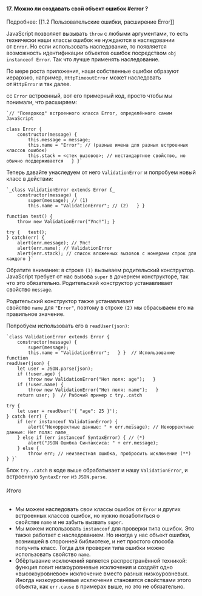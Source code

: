 #### 17. Можно ли создавать свой объект ошибок #error ?
Подробнее: [[1.2 Пользовательские ошибки, расширение Error]]

JavaScript позволяет вызывать `throw` с любыми аргументами, то есть технически наши классы ошибок не нуждаются в наследовании от `Error`. Но если использовать наследование, то появляется возможность идентификации объектов ошибок посредством `obj instanceof Error`. Так что лучше применять наследование.

По мере роста приложения, наши собственные ошибки образуют иерархию, например, `HttpTimeoutError` может наследовать от `HttpError` и так далее.

сс `Error` встроенный, вот его примерный код, просто чтобы мы понимали, что расширяем:
~~~
`// "Псевдокод" встроенного класса Error, определённого самим JavaScript 

class Error {   
	constructor(message) {     
		this.message = message;     
		this.name = "Error"; // (разные имена для разных встроенных классов ошибок)     
		this.stack = <стек вызовов>; // нестандартное свойство, но обычно поддерживается   } }`
~~~
Теперь давайте унаследуем от него `ValidationError` и попробуем новый класс в действии:
~~~
`_class ValidationError extends Error {_   
	constructor(message) {     
		super(message); // (1)     
		this.name = "ValidationError"; // (2)   } }  
		
function test() {   
	throw new ValidationError("Упс!"); }  

try {   test(); 
} catch(err) {   
	alert(err.message); // Упс!   
	alert(err.name); // ValidationError   
	alert(err.stack); // список вложенных вызовов с номерами строк для каждого }`
~~~
Обратите внимание: в строке `(1)` вызываем родительский конструктор. JavaScript требует от нас вызова `super` в дочернем конструкторе, так что это обязательно. Родительский конструктор устанавливает свойство `message`.

Родительский конструктор также устанавливает свойство `name` для `"Error"`, поэтому в строке `(2)` мы сбрасываем его на правильное значение.

Попробуем использовать его в `readUser(json)`:
~~~
`class ValidationError extends Error {   
	constructor(message) {     
		super(message);     
		this.name = "ValidationError";   } }  // Использование function 
readUser(json) {   
	let user = JSON.parse(json);    
	if (!user.age) {     
		throw new ValidationError("Нет поля: age");   }  
	if (!user.name) {     
		throw new ValidationError("Нет поля: name");   }    
	return user; }  // Рабочий пример с try..catch  
	
try {   
	let user = readUser('{ "age": 25 }'); 
} catch (err) {   
	if (err instanceof ValidationError) {     _
		alert("Некорректные данные: " + err.message); // Некорректные данные: Нет поля: name_   
	} else if (err instanceof SyntaxError) { // (*)     
		alert("JSON Ошибка Синтаксиса: " + err.message);   
	} else {     
		throw err; // неизвестная ошибка, пробросить исключение (**)   } }`
~~~

Блок `try..catch` в коде выше обрабатывает и нашу `ValidationError`, и встроенную `SyntaxError` из `JSON.parse`.

###### Итого

-   Мы можем наследовать свои классы ошибок от `Error` и других встроенных классов ошибок, но нужно позаботиться о свойстве `name` и не забыть вызвать `super`.
-   Мы можем использовать `instanceof` для проверки типа ошибок. Это также работает с наследованием. Но иногда у нас объект ошибки, возникшей в сторонней библиотеке, и нет простого способа получить класс. Тогда для проверки типа ошибки можно использовать свойство `name`.
-   Обёртывание исключений является распространённой техникой: функция ловит низкоуровневые исключения и создаёт одно «высокоуровневое» исключение вместо разных низкоуровневых. Иногда низкоуровневые исключения становятся свойствами этого объекта, как `err.cause` в примерах выше, но это не обязательно.
